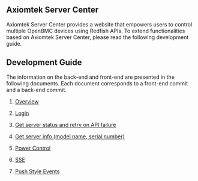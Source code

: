 ## Axiomtek Server Center

Axiomtek Server Center provides a website that empowers users to control multiple OpenBMC devices using Redfish APIs.  To extend functionalities based on Axiomtek Server Center, please read the following development guide.


## Development Guide

The information on the back-end and front-end are presented in the following documents. Each document corresponds to a front-end commit and a back-end commit.



1. [Overview](https://github.com/AxiomtekServerCenter/server-center-ui/blob/master/doc/1%20Overview.md)


2. [Login](https://github.com/AxiomtekServerCenter/server-center-ui/blob/master/doc/2%20Login.md)

3. [Get server status and retry on API failure](https://github.com/AxiomtekServerCenter/server-center-ui/blob/master/doc/3%20Get%20server%20status.md)

4. [Get server info (model name, serial number)](https://github.com/AxiomtekServerCenter/server-center-ui/blob/master/doc/4%20Get%20server%20info.md)

5. [Power Control](https://github.com/AxiomtekServerCenter/server-center-ui/blob/master/doc/5%20Power%20Control.md)

6. [SSE](https://github.com/AxiomtekServerCenter/server-center-ui/blob/master/doc/6%20SSE.md)

7. [Push Style Events](https://github.com/AxiomtekServerCenter/server-center-ui/blob/master/doc/7%20Push%20Style%20Event.md)

